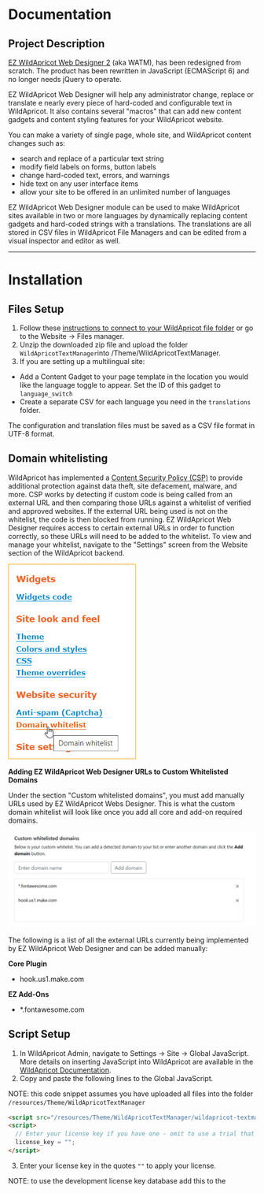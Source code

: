 # Documentation

## Project Description

[EZ WildApricot Web Designer 2](https://newpathconsulting.com/watm) \(aka WATM\), has been redesigned from scratch. The product has been rewritten in JavaScript (ECMAScript 6) and no longer needs jQuery to operate.

EZ WildApricot Web Designer will help any administrator change, replace or translate e nearly every piece of hard-coded and configurable text in WildApricot. It also contains several "macros" that can add new content gadgets and content styling features for your WildApricot website.

You can make a variety of single page, whole site, and WildApricot content changes such as:

- search and replace of a particular text string
- modify field labels on forms, button labels
- change hard-coded text, errors, and warnings
- hide text on any user interface items
- allow your site to be offered in an unlimited number of languages

EZ WildApricot Web Designer module can be used to make WildApricot sites available in two or more languages by dynamically replacing content gadgets and hard-coded strings with a translations. The translations are all stored in CSV files in WildApricot File Managers and can be edited from a visual inspector and editor as well.

---

# Installation

## Files Setup

1. Follow these [instructions to connect to your WildApricot file folder](https://gethelp.wildapricot.com/en/articles/198-uploading-and-downloading-files-using-webdav) or go to the Website -> Files manager.
2. Unzip the downloaded zip file and upload the folder `WildApricotTextManager`into /Theme/WildApricotTextManager.
3. If you are setting up a multilingual site:

- Add a Content Gadget to your page template in the location you would like the language toggle to appear. Set the ID of this gadget to `language_switch`
- Create a separate CSV for each language you need in the `translations` folder.

The configuration and translation files must be saved as a CSV file format in UTF-8 format.

## Domain whitelisting

WildApricot has implemented a [Content Security Policy (CSP)](https://en.wikipedia.org/wiki/Content_Security_Policy) to provide additional protection against data theft, site defacement, malware, and more. CSP works by detecting if custom code is being called from an external URL and then comparing those URLs against a whitelist of verified and approved websites. If the external URL being used is not on the whitelist, the code is then blocked from running. EZ WildApricot Web Designer requires access to certain external URLs in order to function correctly, so these URLs will need to be added to the whitelist. To view and manage your whitelist, navigate to the "Settings" screen from the Website section of the WildApricot backend.

![domain whitelist menu](https://github.com/NewPath-Consulting/ez-wildapricot-webdesigner/blob/master/readme-images/domain-whitelist-menu.jpg?raw=true)

**Adding EZ WildApricot Web Designer URLs to Custom Whitelisted Domains**

Under the section "Custom whitelisted domains", you must add manually URLs used by EZ WildApricot Webs Designer. This is what the custom domain whitelist will look like once you add all core and add-on required domains.

![domain whitelist custom domains](https://github.com/NewPath-Consulting/ez-wildapricot-webdesigner/blob/master/readme-images/domain-whitelist-custom-domains.jpg?raw=true)

The following is a list of all the external URLs currently being implemented by EZ WildApricot Web Designer and can be added manually:

**Core Plugin**

- hook.us1.make.com

**EZ Add-Ons**

- \*.fontawesome.com

## Script Setup

1. In WildApricot Admin, navigate to Settings -&gt; Site -&gt; Global JavaScript. More details on inserting JavaScript into WildApricot are available in the [WildApricot Documentation](https://gethelp.wildapricot.com/en/articles/212-inserting-and-modifying-html-or-javascript#javascript).
2. Copy and paste the following lines to the Global JavaScript.

NOTE: this code snippet assumes you have uploaded all files into the folder `/resources/Theme/WildApricotTextManager`

```html
<script src="/resources/Theme/WildApricotTextManager/wildapricot-textmanager.js"></script>
<script>
  // Enter your license key if you have one - omit to use a trial that uses the first 10 lines of a config file
  license_key = "";
</script>
```

3.  Enter your license key in the quotes `""` to apply your license.

NOTE: to use the development license key database add this to the <script> tag:

```html
checkCode = "4suuck1up58qja9qfcqyosyhni63jwsn";
```

### Multilingual Script Setup

If you want to configure multi-lingual support use this install script instead:

```html
<script src="/resources/Theme/WildApricotTextManager/wildapricot-textmanager.js"></script>
<script>
  // Enter your license key if you have one - omit to use a trial that uses the first 10 lines of a config file
  license_key = "";

  /*
   Array of available languages
   Can omit if site is not multilingual
   Use "watm_language_name" to assign the language name displayed to the user
   Use "watm_language_className" to assign the language slug used on your site
 */
  watm_language_name[0] = "English"; // Default language
  watm_language_className[0] = "english"; // watm_language_csv_file[0] will default to english.csv
  watm_language_name[1] = "Français";
  watm_language_className[1] = "french"; // watm_language_csv_file[1] will default to french.csv
  watm_language_name[2] = "Español";
  watm_language_className[2] = "spanish"; // watm_language_csv_file[2] will default to spanish.csv
  watm_language_name[3] = "日本語";
  watm_language_className[3] = "japanese"; // watm_language_csv_file[3] will default to japanese.csv
</script>
```

### Recommended Language Class Names

This is the list of recommended class names for each language. If you use these class names in the watm_language_className assignments in the script above, the browser's default language will automatically switch the website into the language selected by the user.

```
arabic
bengali
bulgarian
chinese
croatian
czech
danish
dutch
english
estonian
filipino
finnish
french
german
hebrew
hindi
hungarian
indonesian
italian
japanese
korean
latvian
lithuanian
macedonian
malay
norwegian
persian
polish
portuguese
romanian
russian
serbian
slovak
slovenian
spanish
swedish
thai
turkish
ukrainian
vietnamese
```

### Extra Install Script Options

#### Enablic the Inspector & Editor without Being Logged in as an Admin

By default, the Inspector & Editor can be used only when logged in as an administrator to the WildApricot Admin view. If you'd like to be able to view the Inspector & Editor without being logged in to the Admin view, add this line in the install script

`enable_public_editor = true;`

To save any changes you make while in this mode, you will need to provide an administrative username/password during the first save.

#### Hiding the EZ WildApricot Web Designer Icon

By default the EZ WildApricot Web Desginer icon appears in the bottom left corner of all pages even if you are not logged in as an admin. In this mode, clicking on the icon will _not_ bring up the Inspector.

To hide the EZ WildApricot Web Designer icon add this line to the install script:

`hideWATMIcon = true;`

#### Installing EZ Add-ons

To install an EZ add-on, place the add-on file into the `ez-addons` folder. Next, add the following code to your JavaScript configuration:

`ez_addons = [];`

Within the square brackets, add type the name of the add-ons within quotes. Separate multiple add-ons with a comma, with each add-on name within their own quotation marks.

---

# Switching and Maintaining Languages

## Using the Language Toggle

EZ WildApricot Web Designer provides an easy to install toggle for switching between the various languages on your site. To add it to your site, simply add a Content Gadget to your page template in the location you would like the toggle to appear. Set the ID of this gadget to `language_switch`. This gadget will now be replaced with the language toggle when viewed from the frontend.

## Adding translations to content gadgets

There are 2 categories of text that can be translated in WildApricot:

- text and images placed on pages or page templates using WildApricot's Content Gadget
- hard coded text that appears in other WildApricot dynamic gadgets such as the name of pages in a menu bar, membership applications and membership directories.

EZ WildApricot Web Designer can translate both types of content.

To translate a content gadget you simple must add the language class name (eg "english" or "french") to the class settings of the gadget. The assigned class(es) are found in the "Advanced" settings on every content gadget added to a page or page template.

![setting class name for for content gadgets](https://github.com/NewPath-Consulting/ez-wildapricot-webdesigner/blob/master/readme-images/advanced-setting-content-gadget.png?raw=true)

Translating the hard coded text in WildApricot dynamic gadgets requires identifying the CSS ID or CSS Path and targeting each element with an appropriate translation. There are hundreds of pieces of hard coded text throughout a WildApricot site. Thankfully NewPath has identified the hard coded elements and offers a translation file for hard coded elements in multiple languages with [WildApricot Translation Support Service & Training](https://newpathconsulting.com/wild-apricot-translation-support/).

## Using the Language Switch Hook

You are not limited to using the EZ WildApricot Web Designer Language Toggle. You can create your own buttons, links, or menu items for switching the language. To switch language, you would link to `?watm-<language>` where `<language>` is the class name for the language you wish to use from the script setup. Note, there is no slash in this link - you are linking to the current page, and appending the language hook to it.

**EXAMPLE:**

```html
<a href="?watm-french">Cette page est également disponible en français</a>
```

---

# EZ WildApricot Inspector & Editor

Using the Inspector & Editor, you can use to view the styling and targeting information of the various elements on your website, as well as make modifications to your EZ WildApricot Web Designer configuration files. This information is necessary when updating your configuration and translation files.

When logged in as a WildApricot administrator, an icon will appear at the bottom-left of the browser window. You can move the location of the icon by right clicking on it to move it to the bottom-right of the browser window, and right clicking again will move it back to the bottom-left.

To launch the EZ WildApricot inspector and editor click on the icon. While in Editor mode, you will not be able to follow any links on the web page. Instead you will be able to hover over every element on the web page to inspect it for modification.

When you hover over an element a red outline will appear around the element ready for inspection. Click on the element to open the inspector.

Click the `Exit Editor` button in the inspector to return to normal browsing.

# Inspector

The top half of the panel that appears is the Inspector. Clicking on the element will display the element's CSS Class (if a class has been set), as well as the CSS path to the element.

The `Copy Element Class`, and `Copy CSS Path` buttons will copy the related information to the clipboard. You can use either one for the Query part of the configuration. CSS Path is always more specific and usually the best Query to use. The CSS Element Class can have unintended consequences on other elements that share the same CSS Class, but sometimes using a CSS Class is a good fallback if the CSS Path is not working to change the site.

The CSS Path or CSS Element Class must be placed into the Query column in the Editor to "target" the element you wish to modify with one of the [functions](#ez-wildapricot-web-designer-functions) available in EZ WildApricot Web Designer.

_COMPATIBILITY NOTE:_ The Copy Element Class and Copy CSS Path buttons only work on secure (https) websites. If your website is running insecurely, we recommend adding a [free SSL certificate to your custom domain](https://gethelp.wildapricot.com/en/articles/555).

The `View Properties` button will display the details about that element, such as the text it contains, styling, and any resource links.

The `View Error Log` button will open a new window and display any errors that have been encountered in the currently loaded configuration file (config.csv, english.csv or language.csv).

---

# Editor

The bottom half of the panel displays the configuration file Editor. In the editor you can select the file you wish to update from the dropdown. Selecting the file will automatically load the configuration file editor. You can resize the columns as needed by dragging on the divider on the right hand side of the panel. You can also drag the rows to rearrange them. Right clicking on a row will give you the options to create and delete rows, and download the currently saved configuration file

Once you are finished making your changes, save the file back to your website by clicking on `Save changes to site`. You will need to authenticate once with your administrative WildApricot account.

If you choose to download the configuration file and edit it outside of the Inspector, the changes will be applied only when you manually upload the configuration file. The configuration file is a comma-separated file that can be edited in any spreadsheet. If you decide to edit in a spreadsheet, ensure you save in UTF-8 format to preserve any international characters.

When you use the Inspector to save the configuration file, the current page will automatically refresh, and your changes should be immediately visible. If you don't see your changes, you may need to do a hard refresh of your site to see the changes. To do this, exit the inspector/editor and press <kbd>Ctrl</kbd> + <kbd>Shift</kbd> + <kbd>R</kbd> on PC or <kbd>Option</kbd> + <kbd>Shift</kbd> + <kbd>R</kbd> on Mac. You may need to do this for each language enabled on your site.

## The Error Log

As EZ WildApricot Web Designer parses each configuration file it may encounter an error while processing a configuration row. If it does encounter an error, the error will be logged into the Error Log, and EZ WildApricot Web Designer willproceed to process the next configuration row in the configuration line. The configuration row with the error will not be proceessed until the error has been resolved.

The `View Error Log` button in the inspector opens the error log and displays the error message, timestamp and the ability to delete the error from the log. The error message will contain information about which line created an error and the error message. Currently correctly-formatted CSS Paths or CSS Element IDs that are not found on the page will _not_ be logged as errors, as they will be simply skipped.

Note that blank lines in the configuration files are not counted and may throw off the line counter in the error message. It is recommended that configuration files have no empty lines to ensure any error messages point to the correct line number.

You can clear the error log by clicking `Clear All Errors` button.

## Debugging the configuration or translation files by "stepping through"

You can debug the processing of the config.csv or the language.csv files by enabling a step-though debugger in EZ WildApricot Web Designer.

To enable the debugger add these lines to the EZ WildApricot Web Designer install JavaScript:

```html
// Enable step-through debugging of config.csv:
stepThroughConfig = true;

// Enable step-though debugging of selected language:
stepThrough = true;
```

When step-through debugging is enabled, you can open the development console to view the processing of the config.csv or language.csv files. The console will display what file and line number it is processing, and the EZ WildApricot Web Designer function being processed on that line. It will then pause for 5 seconds and then more to the next line. You can watch the web page to see how the changes are occuring, and see what line in the file may be causing errors.

To change the delay time, add this to the EZ WildApricot Web Designer install JavaScript:

```html
// Step-through delay in seconds:
stepThroughSpeed = <seconds>;
```

If you want the processing display to start after a certain line in the csv, add this to the EZ WildApricot Web Designer install JavaScript:

```html
// Start config.csv step-through at a certain line:
stepThroughConfigFrom = <linenumber>;

// Start current language step-through at a certain line:
stepThroughFrom = <linenumber>;
```

---

# Using EZ WildApricot Web Designer with WildApricot iframe Widgets

The EZ WildApricot Web Designer affects any page loaded from a WildApricot website, including the widgets published through the Website Settings. These are implemented as iframes which load the Javascript libary just like any web page. It's best to test the content on a regular WildApricot website before implementing the iframe gadgets to make sure all changes are rendering outside the iframe first.

To reference the widgets in an iframe in a different langauge when mutli-lingual mode is turned on use the ?watm-<language> query parameter on the iframe URL in the `src` parameter of the iframe tag.

Example:

```html
<iframe
  width="800px"
  height="4500px"
  frameborder="no"
  src="https://mysite.wildapricot.org/widget/Sys/Profile/?watm-french">
</iframe>
```

The iframe code above Will load the WildApricot profile widget in an iframe and trigger the French version of the profile.

If you omit the ?watm-<language> in the `src` paramater the widget will load in the current language set previously by the language dropdown menu or the previously loaded langauge.

---

# EZ WildApricot Web Designer Functions

When editing the EZ WildApricot Web Designer configuration and translation files, the following functions are available: Each function operates in a specific way to modify, style, hide or translate parts of your website.

## **text**

> Changes the text in targeted element(s), note that any links are eliminated in the targeted element(s). Note that the Default Text is empty (and ignored if filled) when using the text function.

**EXAMPLE:**

```text
Function: text
Replacement Text: Change my password!
Query: .loginBoxChangePassword
```

## **replace**

> Finds and replaces specific text in targeted element(s). Note that the Default Text must match the text that is being replaced. The search is done without case sensitivity.

**EXAMPLE:**

```text
Default Text: Home
Function: replace
Replacement Text: Accueil
Query: .menuInner, .WaGadgetBreadcrumbs > div > ul > li
```

## **replace_element**

> Finds the element(s) containing the specific text and replaces all the text in that element with the Replacement Text. The search is done without case sensitivity.

**EXAMPLE:**

```text
Default Text: Our Address
Function: replace_element
Replacement Text: Our offices are currently closed for renovations purposes.
Query: .menuInner, .WaGadgetBreadcrumbs > div > ul > li
```

## **shortdelay**

> Changes the text in targeted element(s) after **n** second - used for dynamically generated elements, such as a member directory. Note that the Default Text must match the text that is being replaced. The search is done without case sensitivity. Default delay time is one second, and you can customize this by adding the following to the JavaScript configuration:

```html
short_delay = 1;
```

`shortdelay` function will trigger the `replace` function after a **_n_** second delay if "Default Text" is present (otherwise it triggers `text` function).

**EXAMPLE:**

```text
Default Text: Home
Replacement Text: Coordonnées
Function: shortdelay
Query: #membersTable > thead > tr > th:nth-child(1)
```

## **longdelay**

> Changes the text in targeted element(s) after **n** second - used for dynamically generated elements, such as a member directory. Note that the Default Text must match the text that is being replaced. The search is done without case sensitivity. Default delay time is three seconds, and you can customize this by adding the following to the JavaScript configuration:

```html
long_delay = 3;
```

`longdelay` function will trigger the `replace` function after a **_n_** second delay if "Default Text" is present (otherwise it triggers `text` function).

**EXAMPLE:**

```text
Default Text: Home
Replacement Text: Coordonnées
Function: longdelay
Query: #membersTable > thead > tr > th:nth-child(1)
```

## **button**

> Changes the text on targeted button(s). Note that the Default Text is empty (and ignored if filled) when using the button function.

**EXAMPLE:**

```text
Replacement Text:  Click here to login
Function: button
Query: .loginButton
```

## **delaybutton**

> Changes the text on targeted button(s), after a 1 second delay, useful for widgets that have a JavaScript rendering delay. Note that the Default Text is empty (and ignored if filled) when using the delaybutton function.

**EXAMPLE:**

```text
Replacement Text:  Click here to login
Function: delaybutton
Query: .loginButton
```

## **inactive**

> Ignores the configuration row. This is useful when troubleshooting an item or you wish to save details in the configuration file, but not activate it.

## The style column can be used in conjunction with a function, or on its own.

**EXAMPLE:**

```text
Query: h3
Style: color: blue;font-style: italic
```

## **hide**

> Hides the targeted element(s). This is useful when you wish to hide an element altogether. Neither Default Text or Replacement Text fields are necessary or used.

**EXAMPLE:**

```text
Function: hide
Query: #idFooterPoweredByWA
```

## **placeholder**

> Changes the placeholder text of targeted form element(s)

**EXAMPLE:**

```text
Replacement Text: Enter your search keywords here
Function: placeholder
Query: .searchBoxField
```

## **attribute**

> Sets/changes attribute of targeted element(s). Enter attribute name in "Default Text" column, and the attribute value in "Replacement Text"

**EXAMPLE:**

```text
Default Text: target
Replacement Text: _blank
Function: attribute
Query: #id_Footer1 a
```

## **@media**

> Sets a @media CSS Rule. Enter rule name in "Replacement Text" column

**EXAMPLE:**

```text
Replacement Text: screen and (max-width: 900px)
Function: @media
Query: #id_Header2
Stye: display: none;
```

## **link**

> Changes the target link of an existing link. Specifically it changes the `href` URL of targeted element(s). Note that almost always the query must contain the `a` target after the CSS Element Class or CSS Element Path.

**EXAMPLES:**

```text
Replacement Text: /donate
Function: link
Query: .headerDonateBtn a
```

```text
Replacement Text: https://newpathconsulting.com/watm
Function: link
Query: #idFooterPoweredByWA a
```

## **createlink**

> Adds a link to an existing non-linked piece of text

**EXAMPLE:**

```text
Default Text: Some Text String that Needs a Link
Replacement Text: https://newpathconsuling.com
Function: createlink
Query: #someID
```

## **source**

> Changes the `src` URL of targeted element(s). This is useful when changing the iframe src or img src URL to load an alternative image or iframe.

## **tooltip**

> Creates a text popup when mouse is hovered over element

**EXAMPLE:**

```text
Replacement Text: View/Edit Your Profile
Function: tooltip
Query: .loginBoxProfileLink
```

## **googlefont**

> Installs a Google font that can be used throughout other CSS property declarations. Place the font family name to use in the "Replacement Text" field. The font family name can be obtained from the [Google Fonts](https://fonts.google.com/) website

**EXAMPLE:**

```text
Replacement Text: Lobster
Function: googlefont
```

---

# EZ Add-Ons

EZ WildApricot Web Designer includes a number of add-ons that can be used to extend the capabilities of the WildApricot website module. To install an add-on, place the add-on file into the `ez-addons` folder. Next, add the following code to your JavaScript configuration:

`ez_addons = [];`

Within the square brackets, add type the name of the add-ons within quotes. Separate multiple add-ons with a comma, with each add-on name within their own quotation marks.

## **FontAwesome Add-On**

EZ WildApricot Web Designer comes with a free Add-on for FontAwesome, making it easy to insert FontAwesome icons by using macros. To start, [sign up for FontAwesome](https://fontawesome.com/start) and add the provided JavaScript code snippet to your WildApricot Global JavaScript settings.

Here's an example of the code you may add. Make sure the `YOUR_FONTAWESEOME_KIT_ID` is replaced with the actual ID below.

`<script src="https://kit.fontawesome.com/YOUR_FONTAWESEOME_KIT_ID.js" crossorigin="anonymous"></script>`

To enable the addon, add this line to your EZ WildApricot Web Designer JavaScript installation script:

`ez_addons = ["fontawesome"];`

To insert an icon, first [find the name of the icon you wish to use](https://fontawesome.com/search?o=r&m=free&s=solid). Add

`[ez-fa]icon name[/ez-fa]`

to any WildApricot content or headline gadget.

You can copy the name of icon by clicking on the icon and copying the text above the icon:

![fontawsome image name](https://github.com/NewPath-Consulting/ez-wildapricot-webdesigner/blob/master/readme-images/fontawesome-icon-name.png?raw=true)

**EXAMPLE:**

```text
Macro Text: [ez-fa]home[/[ez-fa]
Result: 🏠
```

By default, the FontAwesome macro uses the "Solid" icon styles. To use any of the other styles, add a "style" parameter to the macro:

```
Macro Text: [ez-fa style="regular"]home[/[ez-fa]
```

These styles are currently available in FontAwesome, and some icon sets require a paid subscription:

- **Regular:** [Free Icons](https://fontawesome.com/search?o=r&m=free&s=regular&f=classic) | [All Icons](https://fontawesome.com/search?o=r&s=regular&f=classic)
- **Solid:** [Free Icons](https://fontawesome.com/search?o=r&m=free&s=solid&f=classic) | [All Icons](https://fontawesome.com/search?o=r&s=solid&f=classic)
- **Light:** [All Icons](https://fontawesome.com/search?o=r&s=light&f=sharp%2Cclassic)
- **Thin:** [All Icons](https://fontawesome.com/search?o=r&s=thin&f=classic)
- **Duotone:** [All Icons](https://fontawesome.com/search?o=r&s=duotone&f=classic)
- **Brands:** [Free Icons](https://fontawesome.com/search?o=r&f=brands)

## **EZ-Notice Add-On**

The EZ-Notice Add-On enables displaying important, colourful messages on your website. Using this macro, any text is be displayed in a colorful box on a WildApricot web page, spanning the width of the layout that contains the macro. It can be used on any WildApricot content page, page template, or system template.

![EZ-Notice Add-On Screenshot](https://github.com/NewPath-Consulting/ez-wildapricot-webdesigner/blob/master/readme-images/ez-notice.png?raw=true)

To use the macro, insert your notice text inside the `[ez-notice][/ez-notice]` tags. An optional `color` parameter can decorate the notice. You can use a [color name](https://www.w3schools.com/colors/colors_names.asp) or [HTML color](https://www.w3schools.com/colors/colors_picker.asp) code. EZ-Notice will use your selected color as the text color for the the notice, and automatically set the notice's border and background color to a matching lighter color.

**EXAMPLES:**

```text
Macro Text: [ez-notice]Guild renewal fess are due by January 15th.[/ez-notice]
Macro Text: [ez-notice color="red"]Saturday's potter classes have been cancelled.[/ez-notice]
```

## **EZ-Toggle Add-On**

The EZ-Toggle Add-On enables expandable and collapsible content sections (also known as "accordions"). Website visitors can click on the section header to open that section and automatically close the other sections on the page. This macro can be used to shorten long content such as a Frequently Asked Questions section.

![EZ-Toggle Add-On Screenshot](https://github.com/NewPath-Consulting/ez-wildapricot-webdesigner/blob/master/readme-images/ez-toggle.png?raw=true)

The macro has two required components. The first is the `title` parameter - use this to specify what the section title should be. Next, place the content for that section within the `[ez-toggle][/ez-toggle]` macro tags. Add a new macro for each section you wish to have. Each section is not required to be placed next to each other and can be located anywhere on the page.

**EXAMPLE:**

```text
Macro Text: [ez-toggle title="How do I join?"]Visit Membership to find and purchase the membership that’s right for you.[/ez-toggle]
Macro Text: [ez-toggle title="Who can be a member?"]Anyone with an interest in our industry may join.[/ez-toggle]
Macro Text: [ez-toggle title="What are the benefits for students?"]We have scholarships students can qualify for.[/ez-toggle]
```

## **EZ-Tabs Add-on**

The EZ-Tabs Add-On creates a tabbed content area on a page. Website visitors can click on the tabs to switch between different content sections.

![EZ-Tabs Add-on Screenshot](https://github.com/NewPath-Consulting/ez-wildapricot-webdesigner/blob/master/readme-images/ez-tabs.png?raw=true)

The macro has two required components. The first is the `title` parameter - use this to specify what the label on the tab should be. Next, place the content for that tab within the `[ez-tabs][/ez-tabs]` macro tags. Add a new macro for each tab you wish to include.

**EXAMPLE:**

```text
Macro Text: [ez-tabs title="2022 Scholarship Winners"]Khloe Blanchard, Deacon Chang, Aine Kerr[/ez-tabs]
Macro Text: [ez-tabs title="2021 Scholarship Winners"]Ella-Mai Kramer, Tea Mcfarlane, Kaci Rankin[/ez-tabs]
Macro Text: [ez-tabs title="2020 Scholarship Winners"]Jennie Miranda, Carina Myers, Ruby-May Waters[/ez-tabs]
```

## **EZ-Library Add-On**

The EZ-Library Addon makes it easy to insert a document library into a WildApricot website. The add-on takes care of formatting the presentation of the selected documents, sorting them by title or date, and makes them available for one-click download.

![EZ-Library Add-On Screenshot with Toggle, Notice and Tabs](https://github.com/NewPath-Consulting/ez-wildapricot-webdesigner/blob/master/readme-images/ez-library.png?raw=true)

### **USAGE:**

This add-on comes with two macros that must be used together. The first macro is `[ez-library][/ez-library]` used to configure the library. This macro has three mandatory parameters:

- `folder`: the path to the WildApricot file manager folder containing all the files to be included in the library. This path is relative to the standard "Resources" folder, and the path should not include "Resources". If your documents are located in the "Documents" folder, set the path to "documents". For example, if they are located in a subfolder called "Minutes" inside of the documents folder, set this to "documents/minutes".

- `sort`: specifies how to sort the files. Set this option to "name" to sort by the display name you assign to the documents in ascending order. Set it to "date" to sort by the date you assign to each document in descending order.

- `view`: specifies the layout of the document library. Currently, only one view is available: "list".

- - The "list" view displays the files in a three-column table. The first column contains an image representing the document type, the second column contains the file's display name, and the third column displays the assigned date. Click on the display name to download the file.

The second macro is `[document][/document]` - this is used for each document you wish to include in the library, and must be located within the `[ez-library][/ez-library]` macro. This macro requires two parameters:

- `date`: This is the date you wish to use for this document. The date is used for sorting and is displayed in the library. The date must be formatted as "YYYY-MM-DD".

- `filename`: This is the filename that the file is saved as.

Within the `[document][/document]` macro, enter the display name to use for the document link.

**EXAMPLE:**

```text
Macro Text:

    [ez-library folder="documents/minutes" sort="date" view="list"]
      [document date="2014-11-01" filename="minutes Nov. 1 2014.docx"]November 2014 Minutes[/document]
      [document date="2017-04-11" filename="Minutes 11 4 17.pdf"]November 2017 Minutes[/document]
      [document date="2015-11-07" filename="meeting 7 nov 2015.doc"]November 2015 Minutes[/document]
    [/ez-library]
```

---

# Browser Requirements

EZ WildApricot Web Designer is supported on the latest versions of Chrome, Safari, Firefox and Edge. Older browsers like Internet Explorer on Windows are supported "best effort," without formal testing or 100% compatibility.

---

# Release History

0.1 - Initial Release 11/19/18

0.2 - Added support for many more system flags, added French translation into CSV configuration file, changed testing button toggle label 11/27/18

0.3 - Added support for adding a style, added several more system labels, added support for limiting the language toggle display "flicker" 12/5/18

0.4 - Added support for effective primary menu design changes, added support to override any CSS class or ID 12/13/18

0.5 - Added support for mouseover, mouseout \(hover\) and :before and :after pseudo-elements 1/15/19

0.6 - Added support for SCSS-style variables 1/24/19

0.7 - Now managed in GitHub, fixed issues related to Internet Explorer 11 support in the CSV parser and in the WATM library 2/23/19

0.71 - The WildApricot Text Manger config file is not cached while in testing mode 2/6/20

0.8 - WATM will now automatically enable when it goes into public view in WildApricot, new `attribute` function has been added 6/15/20

0.81 - fixed code typo in wildapricot-textmanager.js due to reformatting 6/29/20

0.82 - added display of WATM version on console log 9/8/20

0.9 - added CSS class/id inspector invoked with `?dev` in URL, added more error/information logging, strip leading/trailing space in "function" field of configuration file 11/20/20

0.91 - Fixed replace_delay function that works for form dropdowns, added "-n" suffix to the `replace-delay` function. For example, `replace-delay-3` will delay for 3 seconds 11/23/20

0.92 - Fixed bug that prevented text containing HTML and links to be changed with replace or replace_element 3/5/2021

0.93 - support for switching languages using embedded WildApricot "widgets" in 3rd party content management system, added a standard French translation file 2/16/22

0.94 - added support for entering/exiting Inspector panel, copy/paste of element ID, class and CSS path in Inspector panel, more options added install script 4/19/2022

0.95 - added support for Inspector Hover mode which shows the outlines of each element on a page when using the Inspector 5/11/2022

0.951 - fixed translations to be rendered for multi-page widgets embedded with a primary and second language 5/17/2022

0.952 - fixed bug on Copy ID button in inspector that adds a # to the id on the clipboard 5/25/2022

0.96 - added showing the selected text of an element, ability to provide alternative text or translation and a drop down for the function, added license checking, trial mode 6/4/2022

2.0b1 - new inspector and configuration file editor, a view properties window including image color picker, support for unlimited languages, easy configuration file upload and preview of changes, rewritten in ECMAScript 6 (no more jQuery!) 8/13/2022

2.0.1 - added a new function for adding a Google font (`googlefont`) and adding a link to a piece of text (`createlink`), added support for cookies to work better 9/8/2022

2.0.2 - bug fixes, minimized french.csv file 9/20/2022

2.0.3 - allow moving of WATM icon to the right or left 10/4/2022

2.0.4 - add [ez-fa] macro for adding FontAwesome glyphs into a WildApricot page 10/6/2022

2.0.5 - added "EZ Macro" add-on architecture, and added [ez-tabs], [ez-notice], [ez-toggle], [ez-library] macros 10/13/2022

2.0.6 - added `delaybutton` function and changed the `delay` function to use `replace` when default text is present 12/06/2023

2.0.7 - changed `delay` to `shortdelay` and `longdelay`, the delays are configurable in the documented Javascript variables 01/04/2023

2.0.8 - NO code changes - README.md updated installation instructions (custom domain before script installation) 02/15/2023

2.0.9 - removed the CSS from install script and added it into the code to ensure no "white screen of death" scenarios if Javascript fails to install 02/18/2023

2.1.0 - added the `replace_element` function for backwards compatibility to pre-v2 WATM/EZ Website Designer versions 04/09/2023

- the EZ license is now checked once per day, rather than on every page load
- if the [web browser's language is set](https://www.computerhope.com/issues/ch001904.htm) EZ WildApricot Web Designer will automatically switch to the language, if available.
- added an error log and a "View Error Log" button to the inspector
- when an error is encountered while parsing the CSV file the error is logged, and parsing continues with the next line
- third-party script files are now included, removing requirement for domain whitelisting
- added instructions on adding translated content gadgets
- added "step through" debugging mechanism to process config and language files line by line with delay

2.1.1 - fixed infinite loop bug that was encountered when the default text contained a substring or the an identical string in the replacement text 07/06/2023
